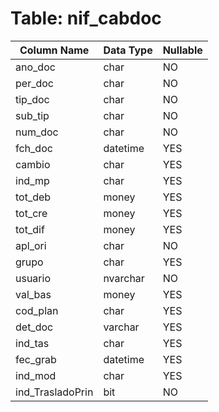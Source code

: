 # Table: nif_cabdoc

| Column Name | Data Type | Nullable |
|-------------|-----------|----------|
| ano_doc | char | NO |
| per_doc | char | NO |
| tip_doc | char | NO |
| sub_tip | char | NO |
| num_doc | char | NO |
| fch_doc | datetime | YES |
| cambio | char | YES |
| ind_mp | char | YES |
| tot_deb | money | YES |
| tot_cre | money | YES |
| tot_dif | money | YES |
| apl_ori | char | NO |
| grupo | char | YES |
| usuario | nvarchar | NO |
| val_bas | money | YES |
| cod_plan | char | YES |
| det_doc | varchar | YES |
| ind_tas | char | YES |
| fec_grab | datetime | YES |
| ind_mod | char | YES |
| ind_TrasladoPrin | bit | NO |
